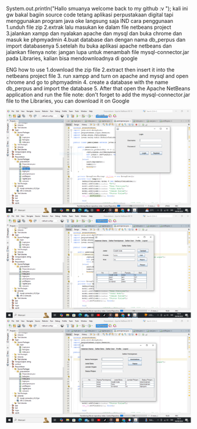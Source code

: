 System.out.println("Hallo smuanya welcome back to my github :v ");
kali ini gw bakal bagiin source code tetang aplikasi perpustakaan digital tapi menggunakan program java
oke langsung saja
IND
cara penggunaan 
1.unduh file zip
2.extrak lalu masukan ke dalam file netbeans project
3.jalankan xampp dan nyalakan apache dan mysql dan buka chrome dan masuk ke phpmyadmin
4.buat database dan dengan nama db_perpus dan import databasenya
5.setelah itu buka aplikasi apache netbeans dan jalankan filenya
note: jangan lupa untuk menambah file mysql-connector.jar pada Libraries, kalian bisa mendownloadnya di google

ENG
how to use 
1.download the zip file
2.extract then insert it into the netbeans project file
3. run xampp and turn on apache and mysql and open chrome and go to phpmyadmin
4. create a database with the name db_perpus and import the database
5. After that open the Apache NetBeans application and run the file
note: don't forget to add the mysql-connector.jar file to the Libraries, you can download it on Google

![alt text](https://github.com/arsalfrlh/perpustakaan-digital-java/blob/main/login.PNG?raw=true)
![alt text](https://github.com/arsalfrlh/perpustakaan-digital-java/blob/main/buku.PNG?raw=true)
![alt text](https://github.com/arsalfrlh/perpustakaan-digital-java/blob/main/peminjaman.PNG?raw=true)
